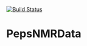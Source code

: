 
[![Build Status](https://travis-ci.org/ManonMartin/PepsNMRData.svg?branch=master)](https://travis-ci.org/ManonMartin/PepsNMRData)


# PepsNMRData
